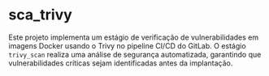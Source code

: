 # sca_trivy
Este projeto implementa um estágio de verificação de vulnerabilidades em imagens Docker usando o Trivy no pipeline CI/CD do GitLab. O estágio `trivy_scan` realiza uma análise de segurança automatizada, garantindo que vulnerabilidades críticas sejam identificadas antes da implantação.
